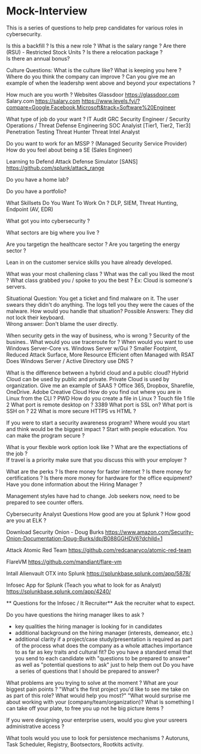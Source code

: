 # Mock-Interview

This is a series of questions to help prep candidates for various roles in cybersecurity.


Is this a backfill ?  Is this a new role ?
What is the salary range ?
Are there (RSU) - Restricted Stock Units ?
Is there a relocation package ?  
Is there an annual bonus?


Culture Questions:
What is the culture like?
What is keeping you here ?
Where do you think the company can improve ?
Can you give me an example of when the leadershp went above and beyond your expectations ?



How much are you worth ?
Websites
Glassdoor  https://glassdoor.com
Salary.com https://salary.com
https://www.levels.fyi/?compare=Google,Facebook,Microsoft&track=Software%20Engineer


What type of job do your want ?
IT Audit
GRC
Security Engineer / Security Operations / Threat Defense Engineering
SOC Analyist [Tier1, Tier2, Tier3]
Penetration Testing
Threat Hunter
Threat Intel Analyst

Do you want to work for an MSSP ?  (Managed Security Service Provider)
How do you feel about being a SE (Sales Engineer)


Learning to Defend
Attack Defense Simulator [SANS]
https://github.com/splunk/attack_range

Do you have a home lab?


Do you have a portfolio?


What Skillsets Do You Want To Work On ?
DLP, SIEM, Threat Hunting, Endpoint (AV, EDR)


What got you into cybersecurity ?


What sectors are big where you live ?

Are you targetign the healthcare sector ?
Are you targeting the energy sector ?

Lean in on the customer service skills you have already developed.

What was your most challening class ?
What was the call you liked the most ?
What class grabbed you / spoke to you the best ?
Ex:  Cloud is someone's servers.  


Situational Question:
You get a ticket and find malware on it.  The user swears they didn't do anything. 
The logs tell you they were the caues of the malware.  How would you handle that situation?
Possible Answers:  They did not lock their keyboard.  
Wrong answer: Don't blame the user directly. 

When security gets in the way of business, who is wrong ?  Security of the busines..
What would you use traceroute for ?
When would you want to use Windows Server-Core vs. Windows Server w/Gui ?
Smaller Footpirnt, Reduced Attack Surface, More Resource Efficient often Managed with RSAT
Does Windows Server / Active Directory use DNS ?

What is the difference between a hybrid cloud and a public cloud?
Hybrid Cloud can be used by public and private.  Private Cloud is used by organization.
Give me an example of SAAS ?  Office 365, Dropbox, Sharefile, OneDrive.  Adobe Creative Cloud
How do you find out where you are in Linux from the CLI ? PWD
How do you create a file in Linux ?  Touch file 1 file 2
What port is remote desktop on ? 3389
What port is SSL on?
What port is SSH on ?  22
What is more secure HTTPS vs HTML ?

If you were to start a security awareness program?  Where would you start and think would be the biggest impact ?
Start with people education.  You can make the program secure ?


What is your flexible work option look like ?
What are the expectiations of the job ?   
If travel is a priority make sure that you discuss this with your employer ?

What are the perks ?  Is there money for faster internet ?  Is there money for certifications ?  Is there more money for hardware for the office equipment?
Have you done information about the Hiring Manager ?

Management styles have had to change.  Job seekers now, need to be prepared to see counter offers.  

Cybersecurity Analyst Questions
How good are you at Splunk ?
How good are you at ELK ?

Download Security Onion - Doug Burks
https://www.amazon.com/Security-Onion-Documentation-Doug-Burks/dp/B088GGHDV6?dchild=1

Attack 
Atomic Red Team
https://github.com/redcanaryco/atomic-red-team

FlareVM
https://github.com/mandiant/flare-vm

Intall Alienvault OTX into Splunk
https://splunkbase.splunk.com/app/5878/

Infosec App for Splunk  (Teach you what to look for as Analyst)
https://splunkbase.splunk.com/app/4240/

**
Questions for the Infosec / It Recruiter**
Ask the recruiter what to expect.


Do you have questions the hiring manager likes to ask ?
- key qualities the hiring manager is looking for in candidates 
- additional background on the hiring manager (interests, demeanor, etc.)
- additional clarity if a project/case study/presentation is required as part of the process
what does the company as a whole attaches importance to as far as key traits and cultural fit?
Do you have a standard email that you send to each candidate with "questions to be prepared to answer" as well as "potential questions to ask" just to help them out
Do you have a series of questions that I should be prepared to answer?

What problems are you trying to solve at the moment ?
What are your biggest pain points ?
"What's the first project you'd like to see me take on as part of this role? What would help you most?"
"What would surprise me about working with your (company/team/organization)?
What is something I can take off your plate, to free you up not he big picture items ? 

If you were designing your enterprise users, would you give your usreers administrative access ?


What tools would you use to look for persistence mechanisms ?
Autoruns, Task Scheduler, Registry,
Bootsectors, Rootkits activity.


